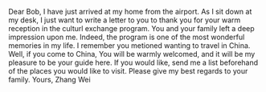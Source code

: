 Dear Bob,
    I have just arrived at my home from the airport. As I sit down at my desk, I just want to write a letter to you to thank you for your warm reception in the culturl exchange program. You and your family left a deep impression upon me. Indeed, the program is one of the most wonderful memories in my life.
    I remember you metioned wanting to travel in China. Well, if you come to China, You will be warmly welcomed, and it will be my pleasure to be your guide here. If you would like, send me a list beforehand of the places you would like to visit.
    Please give my best regards to your family.
                        Yours,
                    Zhang Wei
